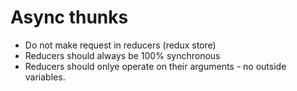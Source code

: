 # Async thunks

- Do not make request in reducers (redux store)
- Reducers should always be 100% synchronous
- Reducers should onlye operate on their arguments - no outside variables.